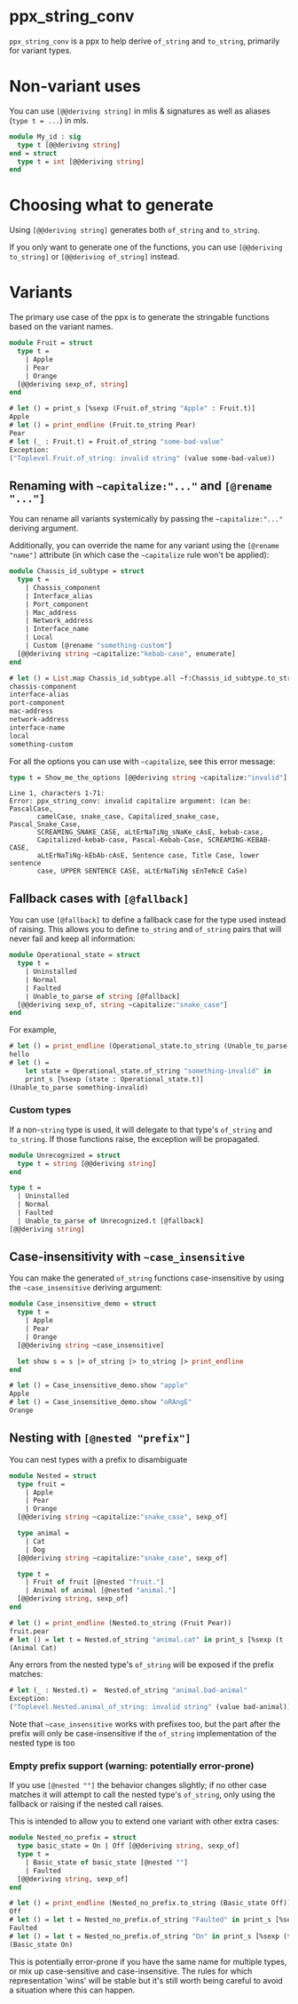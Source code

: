 ppx_string_conv
===============

<!--
```ocaml
open Core
```
-->

`ppx_string_conv` is a ppx to help derive `of_string` and `to_string`, primarily for
variant types.

# Non-variant uses

You can use `[@@deriving string]` in mlis & signatures as well as aliases (`type t =
...`) in mls.

```ocaml
module My_id : sig
  type t [@@deriving string]
end = struct
  type t = int [@@deriving string]
end
```

# Choosing what to generate

Using `[@@deriving string]` generates both `of_string` and `to_string`.

If you only want to generate one of the functions, you can use `[@@deriving to_string]` or
`[@@deriving of_string]` instead.

# Variants

The primary use case of the ppx is to generate the stringable functions based on the
variant names.

```ocaml
module Fruit = struct
  type t =
    | Apple
    | Pear
    | Orange
  [@@deriving sexp_of, string]
end
```

```ocaml
# let () = print_s [%sexp (Fruit.of_string "Apple" : Fruit.t)]
Apple
# let () = print_endline (Fruit.to_string Pear)
Pear
# let (_ : Fruit.t) = Fruit.of_string "some-bad-value"
Exception:
("Toplevel.Fruit.of_string: invalid string" (value some-bad-value))
```

## Renaming with `~capitalize:"..."` and `[@rename "..."]`

You can rename all variants systemically by passing the `~capitalize:"..."` deriving argument.

Additionally, you can override the name for any variant using the `[@rename "name"]`
attribute (in which case the `~capitalize` rule won't be applied):

```ocaml
module Chassis_id_subtype = struct
  type t =
    | Chassis_component
    | Interface_alias
    | Port_component
    | Mac_address
    | Network_address
    | Interface_name
    | Local
    | Custom [@rename "something-custom"]
  [@@deriving string ~capitalize:"kebab-case", enumerate]
end
```

```ocaml
# let () = List.map Chassis_id_subtype.all ~f:Chassis_id_subtype.to_string |> List.iter ~f:print_endline
chassis-component
interface-alias
port-component
mac-address
network-address
interface-name
local
something-custom
```

For all the options you can use with `~capitalize`, see this error message:

```ocaml
type t = Show_me_the_options [@@deriving string ~capitalize:"invalid"]
```
```mdx-error
Line 1, characters 1-71:
Error: ppx_string_conv: invalid capitalize argument: (can be: PascalCase,
       camelCase, snake_case, Capitalized_snake_case, Pascal_Snake_Case,
       SCREAMING_SNAKE_CASE, aLtErNaTiNg_sNaKe_cAsE, kebab-case,
       Capitalized-kebab-case, Pascal-Kebab-Case, SCREAMING-KEBAB-CASE,
       aLtErNaTiNg-kEbAb-cAsE, Sentence case, Title Case, lower sentence
       case, UPPER SENTENCE CASE, aLtErNaTiNg sEnTeNcE CaSe)
```

## Fallback cases with `[@fallback]`

You can use `[@fallback]` to define a fallback case for the type used instead of
raising. This allows you to define `to_string` and `of_string` pairs that will never fail
and keep all information:

```ocaml
module Operational_state = struct
  type t =
    | Uninstalled
    | Normal
    | Faulted
    | Unable_to_parse of string [@fallback]
  [@@deriving sexp_of, string ~capitalize:"snake_case"]
end
```
For example,

```ocaml
# let () = print_endline (Operational_state.to_string (Unable_to_parse "hello"))
hello
# let () =
    let state = Operational_state.of_string "something-invalid" in
    print_s [%sexp (state : Operational_state.t)]
(Unable_to_parse something-invalid)
```

### Custom types

If a non-`string` type is used, it will delegate to that type's `of_string` and
`to_string`. If those functions raise, the exception will be propagated.

```ocaml
module Unrecognized = struct
  type t = string [@@deriving string]
end

type t =
  | Uninstalled
  | Normal
  | Faulted
  | Unable_to_parse of Unrecognized.t [@fallback]
[@@deriving string]
```

## Case-insensitivity with `~case_insensitive`

You can make the generated `of_string` functions case-insensitive by using the
`~case_insensitive` deriving argument:

```ocaml
module Case_insensitive_demo = struct
  type t =
    | Apple
    | Pear
    | Orange
  [@@deriving string ~case_insensitive]

  let show s = s |> of_string |> to_string |> print_endline
end
```

```ocaml
# let () = Case_insensitive_demo.show "apple"
Apple
# let () = Case_insensitive_demo.show "oRAngE"
Orange
```

## Nesting with `[@nested "prefix"]`

You can nest types with a prefix to disambiguate

```ocaml
module Nested = struct
  type fruit =
    | Apple
    | Pear
    | Orange
  [@@deriving string ~capitalize:"snake_case", sexp_of]

  type animal =
    | Cat
    | Dog
  [@@deriving string ~capitalize:"snake_case", sexp_of]

  type t =
    | Fruit of fruit [@nested "fruit."]
    | Animal of animal [@nested "animal."]
  [@@deriving string, sexp_of]
end
```

```ocaml
# let () = print_endline (Nested.to_string (Fruit Pear))
fruit.pear
# let () = let t = Nested.of_string "animal.cat" in print_s [%sexp (t : Nested.t)]
(Animal Cat)
```

Any errors from the nested type's `of_string` will be exposed if the prefix matches:

```ocaml
# let (_ : Nested.t) =  Nested.of_string "animal.bad-animal"
Exception:
("Toplevel.Nested.animal_of_string: invalid string" (value bad-animal))
```

Note that `~case_insensitive` works with prefixes too, but the part after the prefix will
only be case-insensitive if the `of_string` implementation of the nested type is too

### Empty prefix support (warning: potentially error-prone)

If you use `[@nested ""]` the behavior changes slightly; if no other case matches it will
attempt to call the nested type's `of_string`, only using the fallback or raising if the
nested call raises.

This is intended to allow you to extend one variant with other extra cases:

```ocaml
module Nested_no_prefix = struct
  type basic_state = On | Off [@@deriving string, sexp_of]
  type t =
    | Basic_state of basic_state [@nested ""]
    | Faulted
  [@@deriving string, sexp_of]
end
```

```ocaml
# let () = print_endline (Nested_no_prefix.to_string (Basic_state Off))
Off
# let () = let t = Nested_no_prefix.of_string "Faulted" in print_s [%sexp (t : Nested_no_prefix.t)]
Faulted
# let () = let t = Nested_no_prefix.of_string "On" in print_s [%sexp (t : Nested_no_prefix.t)]
(Basic_state On)
```

This is potentially error-prone if you have the same name for multiple types, or mix up
case-sensitive and case-insensitive. The rules for which representation 'wins' will be
stable but it's still worth being careful to avoid a situation where this can happen.
